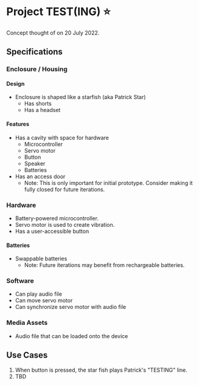 # Project TEST(ING) :star:
Concept thought of on 20 July 2022.

## Specifications
### Enclosure / Housing
#### Design
* Enclosure is shaped like a starfish (aka Patrick Star)
    - Has shorts
    - Has a headset

#### Features
* Has a cavity with space for hardware
    - Microcontroller
    - Servo motor
    - Button
    - Speaker
    - Batteries
* Has an access door
    - Note: This is only important for initial prototype. Consider making it fully closed for future iterations.

### Hardware
* Battery-powered microcontroller.
* Servo motor is used to create vibration.
* Has a user-accessible button
#### Batteries
* Swappable batteries
    - Note: Future iterations may benefit from rechargeable batteries.

### Software
* Can play audio file
* Can move servo motor
* Can synchronize servo motor with audio file

### Media Assets
* Audio file that can be loaded onto the device

## Use Cases
1. When button is pressed, the star fish plays Patrick's "TESTING" line.
2. TBD